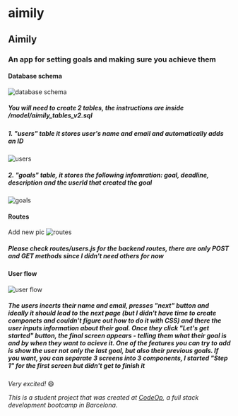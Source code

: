 # aimily

## **Aimily**

### An app for setting goals and making sure you achieve them

#### Database schema

![database schema](images/database_schema.jpg)

##### You will need to create 2 tables, the instructions are inside /model/aimily_tables_v2.sql

##### 1. "users" table it stores user's name and email and automatically adds an ID

![users](images/users.png)

##### 2. "goals" table, it stores the following infomration: goal, deadline, description and the userId that created the goal

![goals](images/goals.png)

#### Routes

Add new pic
![routes](/images/routesv2.png)

##### Please check routes/users.js for the backend routes, there are only POST and GET methods since I didn't need others for now

#### User flow

![user flow](images/user_flow.jpg)

##### The users incerts their name and email, presses "next" button and ideally it should lead to the next page (but I didn't have time to create componets and couldn't figure out how to do it with CSS) and there the user inputs information about their goal. Once they click "Let's get started" button, the final screen appears - telling them what their goal is and by when they want to acieve it. One of the features you can try to add is show the user not only the last goal, but also their previous goals. If you want, you can separate 3 screens into 3 components, I started "Step 1" for the first screen but didn't get to finish it

_Very excited!_
:smile:

_This is a student project that was created at [CodeOp](http://codeop.tech), a full stack development bootcamp in Barcelona._
